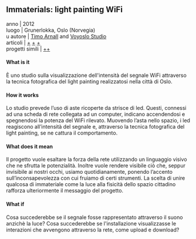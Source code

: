 ## **Immaterials: light painting WiFi**
anno | 2012  
luogo | Grunerlokka, Oslo (Norvegia)<br>u
autore | [Timo Arnall](http://www.elasticspace.com/) and [Voyoslo Studio](http://voyoslo.com/)<br> 
articoli | [+](http://voyoslo.com/projects/immaterials-wifi-light-painting/) 
[+](http://www.designboom.com/design/immaterials-light-painting-wifi-by-timo-arnall-jorn-knutsen-einar-sneve-martinussen/) 
[+](http://onlinelibrary.wiley.com/store/10.1111/j.1740-9713.2013.00683.x/asset/j.1740-9713.2013.00683.x.pdf;jsessionid=59514BD3BCDAF3B661EE990359E0F7AE.f02t03?v=1&t=j0ze4a20&s=92fd4a1950509d60c8c44615119e6f814018c4f3) <br> 
progetti simili | [+](http://www.creativeapplications.net/reviews/otherly-space-knowledge-questions-of-knowledge-in-the-age-of-data/)[+](http://www.creativeapplications.net/maxmsp/codex-anima-mundi-interview-with-fuse/)



#### What is it
È uno studio sulla visualizzazione dell'intensità del segnale WiFi attraverso la tecnica fotografica del light painting realizzatosi nella città di Oslo.

#### How it works
Lo studio prevede l’uso di aste ricoperte da strisce di led. Questi, connessi ad una scheda di rete collegata ad un computer, indicano accendendosi e spegnendosi la potenza del WiFi rilevato. Muovendo l’asta nello spazio, i led reagiscono all’intensità del segnale e, attraverso la tecnica fotografica del light painting, se ne cattura il comportamento.


#### What does it mean
Il progetto vuole esaltare la forza della rete utilizzando un linguaggio visivo che ne sfrutta le potenzialità. Inoltre vuole rendere visibile ciò che, seppur invisibile ai nostri occhi, usiamo quotidianamente, ponendo l’accento sull’inconsapevolezza con cui fruiamo di certi strumenti. La scelta di unire qualcosa di immateriale come la luce alla fisicità dello spazio cittadino rafforza ulteriormente il messaggio del progetto.

#### What if
Cosa succederebbe se il segnale fosse rappresentato attraverso il suono anzichè la luce? Cosa succederebbe se l'installazione visualizzasse le interazioni che avvengono attraverso la rete, come upload  e download?
